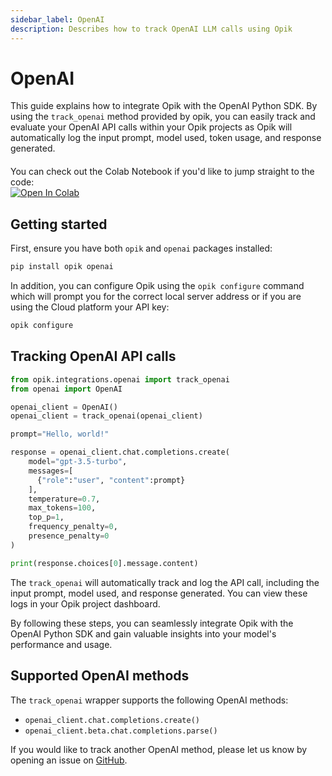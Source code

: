 ```yaml
---
sidebar_label: OpenAI
description: Describes how to track OpenAI LLM calls using Opik
---
```


# OpenAI

This guide explains how to integrate Opik with the OpenAI Python SDK. By using the `track_openai` method provided by opik, you can easily track and evaluate your OpenAI API calls within your Opik projects as Opik will automatically log the input prompt, model used, token usage, and response generated.

<div style="display: flex; align-items: center; flex-wrap: wrap; margin: 20px 0;">
  <span style="margin-right: 10px;">You can check out the Colab Notebook if you'd like to jump straight to the code:</span>
  <a href="https://colab.research.google.com/github/comet-ml/opik/blob/main/apps/opik-documentation/documentation/docs/cookbook/openai.ipynb" target="_blank" rel="noopener noreferrer">
    <img src="https://colab.research.google.com/assets/colab-badge.svg" alt="Open In Colab" style="vertical-align: middle;"/>
  </a>
</div>

## Getting started

First, ensure you have both `opik` and `openai` packages installed:

```bash
pip install opik openai
```

In addition, you can configure Opik using the `opik configure` command which will prompt you for the correct local server address or if you are using the Cloud platform your API key:

```bash
opik configure
```

## Tracking OpenAI API calls

```python
from opik.integrations.openai import track_openai
from openai import OpenAI

openai_client = OpenAI()
openai_client = track_openai(openai_client)

prompt="Hello, world!"

response = openai_client.chat.completions.create(
    model="gpt-3.5-turbo",
    messages=[
      {"role":"user", "content":prompt}
    ],
    temperature=0.7,
    max_tokens=100,
    top_p=1,
    frequency_penalty=0,
    presence_penalty=0
)

print(response.choices[0].message.content)
```

The `track_openai` will automatically track and log the API call, including the input prompt, model used, and response generated. You can view these logs in your Opik project dashboard.

By following these steps, you can seamlessly integrate Opik with the OpenAI Python SDK and gain valuable insights into your model's performance and usage.

## Supported OpenAI methods

The `track_openai` wrapper supports the following OpenAI methods:

- `openai_client.chat.completions.create()`
- `openai_client.beta.chat.completions.parse()`

If you would like to track another OpenAI method, please let us know by opening an issue on [GitHub](https://github.com/comet-ml/opik/issues).
